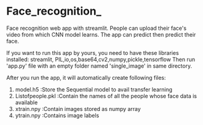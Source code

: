 # Face_recognition_
Face recognition web app with streamlit. People can upload their face's video from which CNN model learns. The app can predict then predict their face.

If you want to run this app by yours, you need to have these libraries installed: streamlit, PIL,io,os,base64,cv2,numpy,pickle,tensorflow 
Then run 'app.py' file with an empty folder named 'single_image' in same directory. 
  
After you run the app, it will automatically create following files:
 1. model.h5          :Store the Sequential model to avail transfer learning
 2. Listofpeople.pkl  :Contain the names of all the people whose face data is available
 3. xtrain.npy        :Contain images stored as numpy array
 4. ytrain.npy        :Contains image labels

